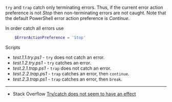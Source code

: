 
`try` and `trap` catch only terminating errors. Thus, if the current error
action preference is not *Stop* then non-terminating errors are not caught.
Note that the default PowerShell error action preference is *Continue*.

In order catch all errors use

```powershell
    $ErrorActionPreference = 'Stop'
```

Scripts

- *test.1.1.try.ps1* - `try` does not catch an error.
- *test.1.2.try.ps1* - `try` catches an error.
- *test.2.1.trap.ps1* - `trap` does not catch an error.
- *test.2.2.trap.ps1* - `trap` catches an error, then `continue`.
- *test.2.3.trap.ps1* - `trap` catches an error, then `break`.

---

- Stack Overflow [Try/catch does not seem to have an effect](http://stackoverflow.com/q/1142211/323582)
